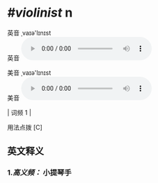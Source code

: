 # ***\#violinist*** n
英音 ˌvaɪə'lɪnɪst  
英音
<audio src="./media/violinist-B.aac" controls="controls"></audio>

美音 ˌvaɪə'lɪnɪst  
美音
<audio src="./media/violinist.aac" controls="controls"></audio>



| 词频 1 |  

用法点拨  [C]

英文释义
---
### 1.*高义频：* **小提琴手**  



